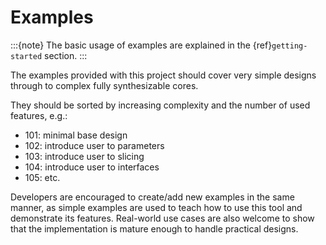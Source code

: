 # Examples

:::{note}
The basic usage of examples are explained in the {ref}`getting-started` section.
:::

The examples provided with this project should cover very simple designs through to complex fully synthesizable cores.

They should be sorted by increasing complexity and the number of used features, e.g.:
- 101: minimal base design
- 102: introduce user to parameters
- 103: introduce user to slicing
- 104: introduce user to interfaces
- 105: etc.

Developers are encouraged to create/add new examples in the same manner, as simple examples are used to teach how to use this tool and demonstrate its features. Real-world use cases are also welcome to show that the implementation is mature enough to handle practical designs.
